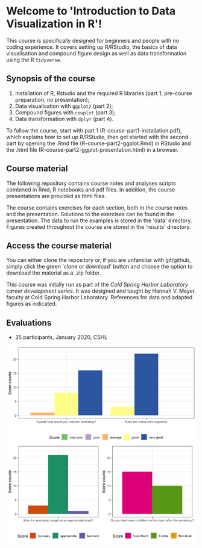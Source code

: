 # Welcome to 'Introduction to Data Visualization in R'!

This course is specifically designed for beginners and people with no coding
experience. It covers setting up R/RStudio, the basics of data
visualisation and compound figure design as well as data transformation using
the R `tidyverse`. 

## Synopsis of the course

1. Installation of R, Rstudio and the required R libraries (part 1; pre-course
preparation, no presentation);
1. Data visualisation with `ggplot2` (part 2);
1. Compound figures with `cowplot` (part 3);
1. Data transformation with `dplyr` (part 4).

To follow the course, start with part 1 (R-course-part1-installation.pdf), which
explains how to set up R/RStudio, then get started with the second part by
opening the .Rmd file (R-course-part2-ggplot.Rmd) in RStudio and the .html file
(R-course-part2-ggplot-presentation.html) in a browser.

## Course material
The following repository contains course notes and analyses scripts combined in
Rmd, R notebooks and pdf files. In addition, the course presentations are
provided as html files. 

The course contains exercises for each section, both in the course notes and
the presentation. Solutions to the exercises can be found in the presentation.
The data to run the examples is stored in the 'data' directory. Figures created
throughout the course are stored in the 'results' directory.

## Access the course material
You can either clone the repository or, if you are unfamiliar with
git/github, simply click the green 'clone or download' button and choose the option to
download the material as a .zip folder.

This course was initally run as part of the *Cold Spring Harbor Laboratory career development series*.
It was designed and taught by Hannah V. Meyer, faculty at Cold Spring Harbor 
Laboratory. References for data and adapted figures as indicated.

## Evaluations
* 35 participants, January 2020, CSHL

![](evaluation/survey.png)